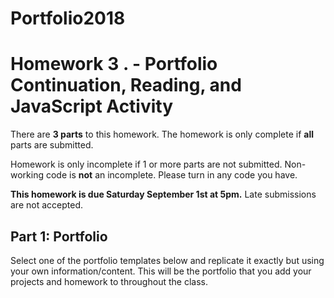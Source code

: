 # Portfolio2018


# Homework 3 .  - Portfolio Continuation, Reading, and JavaScript Activity

There are **3 parts** to this homework. The homework is only complete if **all** parts are submitted.

Homework is only incomplete if 1 or more parts are not submitted. Non-working code is **not** an incomplete. Please turn in any code you have. 

**This homework is due Saturday September 1st at 5pm.** Late submissions are not accepted.

## Part 1: Portfolio

Select one of the portfolio templates below and replicate it exactly but using your own information/content. This will be the portfolio that you add your projects and homework to throughout the class.

